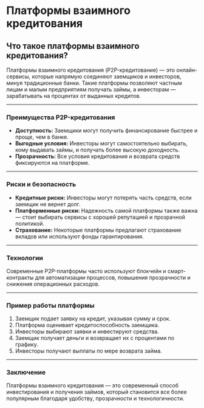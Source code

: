 # Платформы взаимного кредитования

## Что такое платформы взаимного кредитования?

Платформы взаимного кредитования (P2P-кредитование) — это онлайн-сервисы, которые напрямую соединяют заемщиков и инвесторов, минуя традиционные банки. Такие платформы позволяют частным лицам и малым предприятиям получать займы, а инвесторам — зарабатывать на процентах от выданных кредитов.

---

### Преимущества P2P-кредитования

- **Доступность:** Заемщики могут получить финансирование быстрее и проще, чем в банке.
- **Выгодные условия:** Инвесторы могут самостоятельно выбирать, кому выдавать займы, и получать более высокую доходность.
- **Прозрачность:** Все условия кредитования и возврата средств фиксируются на платформе.

---

### Риски и безопасность

- **Кредитные риски:** Инвесторы могут потерять часть средств, если заемщик не вернет долг.
- **Платформенные риски:** Надежность самой платформы также важна — стоит выбирать сервисы с хорошей репутацией и прозрачной политикой.
- **Страхование:** Некоторые платформы предлагают страхование вкладов или используют фонды гарантирования.

---

### Технологии

Современные P2P-платформы часто используют блокчейн и смарт-контракты для автоматизации процессов, повышения прозрачности и снижения операционных расходов.

---

### Пример работы платформы

1. Заемщик подает заявку на кредит, указывая сумму и срок.
2. Платформа оценивает кредитоспособность заемщика.
3. Инвесторы выбирают заявки и инвестируют средства.
4. Заемщик получает деньги и возвращает их с процентами по графику.
5. Инвесторы получают выплаты по мере возврата займа.

---

### Заключение

Платформы взаимного кредитования — это современный способ инвестирования и получения займов, который становится все более популярным благодаря удобству, прозрачности и технологичности.